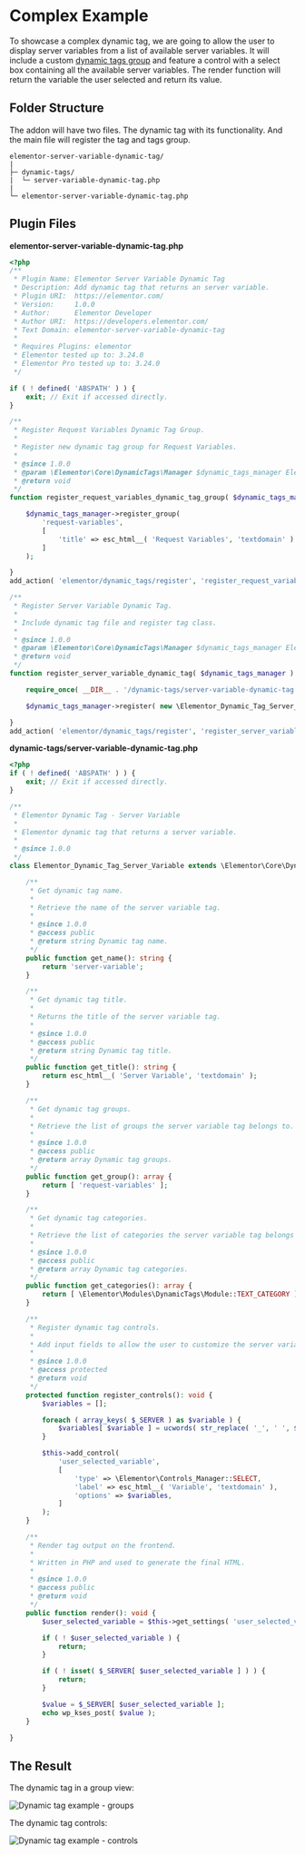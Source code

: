 # Complex Example

<Badge type="tip" vertical="top" text="Elementor Core" /> <Badge type="warning" vertical="top" text="Advanced" />

To showcase a complex dynamic tag, we are going to allow the user to display server variables from a list of available server variables. It will include a custom [dynamic tags group](./dynamic-tags-groups/) and feature a control with a select box containing all the available server variables. The render function will return the variable the user selected and return its value.

## Folder Structure

The addon will have two files. The dynamic tag with its functionality. And the main file will register the tag and tags group.

```
elementor-server-variable-dynamic-tag/
|
├─ dynamic-tags/
|  └─ server-variable-dynamic-tag.php
|
└─ elementor-server-variable-dynamic-tag.php
```

## Plugin Files

**elementor-server-variable-dynamic-tag.php**

```php
<?php
/**
 * Plugin Name: Elementor Server Variable Dynamic Tag
 * Description: Add dynamic tag that returns an server variable.
 * Plugin URI:  https://elementor.com/
 * Version:     1.0.0
 * Author:      Elementor Developer
 * Author URI:  https://developers.elementor.com/
 * Text Domain: elementor-server-variable-dynamic-tag
 *
 * Requires Plugins: elementor
 * Elementor tested up to: 3.24.0
 * Elementor Pro tested up to: 3.24.0
 */

if ( ! defined( 'ABSPATH' ) ) {
	exit; // Exit if accessed directly.
}

/**
 * Register Request Variables Dynamic Tag Group.
 *
 * Register new dynamic tag group for Request Variables.
 *
 * @since 1.0.0
 * @param \Elementor\Core\DynamicTags\Manager $dynamic_tags_manager Elementor dynamic tags manager.
 * @return void
 */
function register_request_variables_dynamic_tag_group( $dynamic_tags_manager ) {

	$dynamic_tags_manager->register_group(
		'request-variables',
		[
			'title' => esc_html__( 'Request Variables', 'textdomain' )
		]
	);

}
add_action( 'elementor/dynamic_tags/register', 'register_request_variables_dynamic_tag_group' );

/**
 * Register Server Variable Dynamic Tag.
 *
 * Include dynamic tag file and register tag class.
 *
 * @since 1.0.0
 * @param \Elementor\Core\DynamicTags\Manager $dynamic_tags_manager Elementor dynamic tags manager.
 * @return void
 */
function register_server_variable_dynamic_tag( $dynamic_tags_manager ) {

	require_once( __DIR__ . '/dynamic-tags/server-variable-dynamic-tag.php' );

	$dynamic_tags_manager->register( new \Elementor_Dynamic_Tag_Server_Variable );

}
add_action( 'elementor/dynamic_tags/register', 'register_server_variable_dynamic_tag' );
```

**dynamic-tags/server-variable-dynamic-tag.php**

```php
<?php
if ( ! defined( 'ABSPATH' ) ) {
	exit; // Exit if accessed directly.
}

/**
 * Elementor Dynamic Tag - Server Variable
 *
 * Elementor dynamic tag that returns a server variable.
 *
 * @since 1.0.0
 */
class Elementor_Dynamic_Tag_Server_Variable extends \Elementor\Core\DynamicTags\Tag {

	/**
	 * Get dynamic tag name.
	 *
	 * Retrieve the name of the server variable tag.
	 *
	 * @since 1.0.0
	 * @access public
	 * @return string Dynamic tag name.
	 */
	public function get_name(): string {
		return 'server-variable';
	}

	/**
	 * Get dynamic tag title.
	 *
	 * Returns the title of the server variable tag.
	 *
	 * @since 1.0.0
	 * @access public
	 * @return string Dynamic tag title.
	 */
	public function get_title(): string {
		return esc_html__( 'Server Variable', 'textdomain' );
	}

	/**
	 * Get dynamic tag groups.
	 *
	 * Retrieve the list of groups the server variable tag belongs to.
	 *
	 * @since 1.0.0
	 * @access public
	 * @return array Dynamic tag groups.
	 */
	public function get_group(): array {
		return [ 'request-variables' ];
	}

	/**
	 * Get dynamic tag categories.
	 *
	 * Retrieve the list of categories the server variable tag belongs to.
	 *
	 * @since 1.0.0
	 * @access public
	 * @return array Dynamic tag categories.
	 */
	public function get_categories(): array {
		return [ \Elementor\Modules\DynamicTags\Module::TEXT_CATEGORY ];
	}

	/**
	 * Register dynamic tag controls.
	 *
	 * Add input fields to allow the user to customize the server variable tag settings.
	 *
	 * @since 1.0.0
	 * @access protected
	 * @return void
	 */
	protected function register_controls(): void {
		$variables = [];

		foreach ( array_keys( $_SERVER ) as $variable ) {
			$variables[ $variable ] = ucwords( str_replace( '_', ' ', $variable ) );
		}

		$this->add_control(
			'user_selected_variable',
			[
				'type' => \Elementor\Controls_Manager::SELECT,
				'label' => esc_html__( 'Variable', 'textdomain' ),
				'options' => $variables,
			]
		);
	}

	/**
	 * Render tag output on the frontend.
	 *
	 * Written in PHP and used to generate the final HTML.
	 *
	 * @since 1.0.0
	 * @access public
	 * @return void
	 */
	public function render(): void {
		$user_selected_variable = $this->get_settings( 'user_selected_variable' );

		if ( ! $user_selected_variable ) {
			return;
		}

		if ( ! isset( $_SERVER[ $user_selected_variable ] ) ) {
			return;
		}

		$value = $_SERVER[ $user_selected_variable ];
		echo wp_kses_post( $value );
	}

}
```

## The Result

The dynamic tag in a group view:

<img :src="$withBase('/assets/img/elementor-dynamic-tag-example-server-variable-groups.png')" alt="Dynamic tag example - groups">

The dynamic tag controls:

<img :src="$withBase('/assets/img/elementor-dynamic-tag-example-server-variable-controls.png')" alt="Dynamic tag example - controls">
